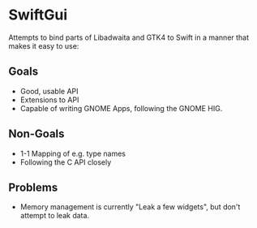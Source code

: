 # SwiftGui

Attempts to bind parts of Libadwaita and GTK4 to Swift in a manner that makes it easy to use:

## Goals
- Good, usable API
- Extensions to API
- Capable of writing GNOME Apps, following the GNOME HIG.

## Non-Goals
- 1-1 Mapping of e.g. type names
- Following the C API closely

## Problems
- Memory management is currently "Leak a few widgets", but don't attempt to leak data.
